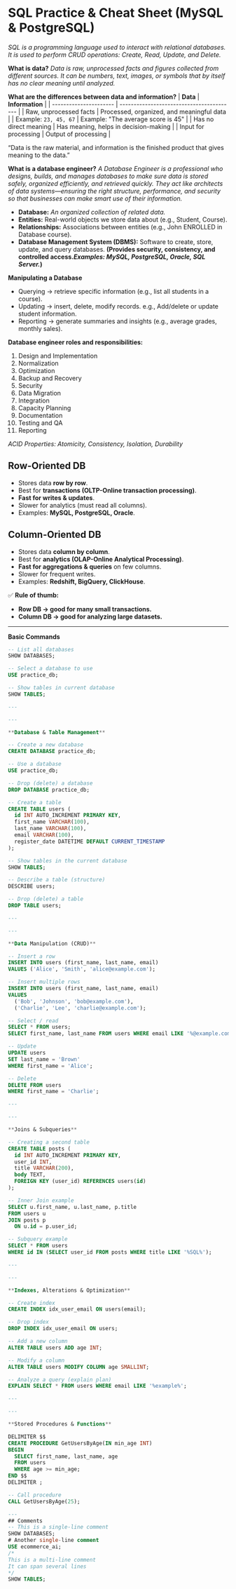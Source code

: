 # SQL Practice & Cheat Sheet (MySQL & PostgreSQL)

*SQL is a programming language used to interact with relational databases.*
*It is used to perform CRUD operations: Create, Read, Update, and Delete.*

**What is data?**
*Data is raw, unprocessed facts and figures collected from different sources. It can be numbers, text, images, or symbols that by itself has no clear meaning until analyzed.*

**What are the differences between data and information?**
| **Data**               | **Information**                           |
| ---------------------- | ----------------------------------------- |
| Raw, unprocessed facts | Processed, organized, and meaningful data |
| Example: `23, 45, 67`  | Example: "The average score is 45"        |
| Has no direct meaning  | Has meaning, helps in decision-making     |
| Input for processing   | Output of processing                      |

“Data is the raw material, and information is the finished product that gives meaning to the data.”

**What is a database engineer?**
*A Database Engineer is a professional who designs, builds, and manages databases to make sure data is stored safely, organized efficiently, and retrieved quickly. They act like architects of data systems—ensuring the right structure, performance, and security so that businesses can make smart use of their information.*

- **Database:** *An organized collection of related data.*
- **Entities:** Real-world objects we store data about (e.g., Student, Course).
- **Relationships:** Associations between entities (e.g., John ENROLLED in Database course).
- **Database Management System (DBMS):** Software to create, store, update, and query databases. **(Provides security, consistency, and controlled access.*Examples: MySQL, PostgreSQL, Oracle, SQL Server.*)**


**Manipulating a Database**
- Querying → retrieve specific information (e.g., list all students in a course).
- Updating → insert, delete, modify records. e.g., Add/delete or update student information.
- Reporting → generate summaries and insights (e.g., average grades, monthly sales).

**Database engineer roles and responsibilities:**
1. Design and Implementation
2. Normalization
3. Optimization
4. Backup and Recovery
5. Security
6. Data Migration
7. Integration
8. Capacity Planning
9. Documentation
10. Testing and QA
11. Reporting

*ACID Properties: Atomicity, Consistency, Isolation, Durability*

## **Row-Oriented DB**

* Stores data **row by row**.
* Best for **transactions (OLTP-Online transaction processing)**.
* **Fast for writes & updates**.
* Slower for analytics (must read all columns).
* Examples: **MySQL, PostgreSQL, Oracle**.

## **Column-Oriented DB**

* Stores data **column by column**.
* Best for **analytics (OLAP-Online Analytical Processing)**.
* **Fast for aggregations & queries** on few columns.
* Slower for frequent writes.
* Examples: **Redshift, BigQuery, ClickHouse**.

✅ **Rule of thumb:**

* **Row DB → good for many small transactions.**
* **Column DB → good for analyzing large datasets.**

---

**Basic Commands**

```sql
-- List all databases
SHOW DATABASES;

-- Select a database to use
USE practice_db;

-- Show tables in current database
SHOW TABLES;

---

---

**Database & Table Management**

-- Create a new database
CREATE DATABASE practice_db;

-- Use a database
USE practice_db;

-- Drop (delete) a database
DROP DATABASE practice_db;

-- Create a table
CREATE TABLE users (
  id INT AUTO_INCREMENT PRIMARY KEY,
  first_name VARCHAR(100),
  last_name VARCHAR(100),
  email VARCHAR(100),
  register_date DATETIME DEFAULT CURRENT_TIMESTAMP
);

-- Show tables in the current database
SHOW TABLES;

-- Describe a table (structure)
DESCRIBE users;

-- Drop (delete) a table
DROP TABLE users;

---

---

**Data Manipulation (CRUD)**

-- Insert a row
INSERT INTO users (first_name, last_name, email)
VALUES ('Alice', 'Smith', 'alice@example.com');

-- Insert multiple rows
INSERT INTO users (first_name, last_name, email)
VALUES 
  ('Bob', 'Johnson', 'bob@example.com'),
  ('Charlie', 'Lee', 'charlie@example.com');

-- Select / read
SELECT * FROM users;
SELECT first_name, last_name FROM users WHERE email LIKE '%@example.com';

-- Update
UPDATE users
SET last_name = 'Brown'
WHERE first_name = 'Alice';

-- Delete
DELETE FROM users
WHERE first_name = 'Charlie';

---

---

**Joins & Subqueries**

-- Creating a second table
CREATE TABLE posts (
  id INT AUTO_INCREMENT PRIMARY KEY,
  user_id INT,
  title VARCHAR(200),
  body TEXT,
  FOREIGN KEY (user_id) REFERENCES users(id)
);

-- Inner Join example
SELECT u.first_name, u.last_name, p.title
FROM users u
JOIN posts p 
  ON u.id = p.user_id;

-- Subquery example
SELECT * FROM users 
WHERE id IN (SELECT user_id FROM posts WHERE title LIKE '%SQL%');

---

---

**Indexes, Alterations & Optimization**

-- Create index
CREATE INDEX idx_user_email ON users(email);

-- Drop index
DROP INDEX idx_user_email ON users;

-- Add a new column
ALTER TABLE users ADD age INT;

-- Modify a column
ALTER TABLE users MODIFY COLUMN age SMALLINT;

-- Analyze a query (explain plan)
EXPLAIN SELECT * FROM users WHERE email LIKE '%example%';

---

---

**Stored Procedures & Functions**

DELIMITER $$
CREATE PROCEDURE GetUsersByAge(IN min_age INT)
BEGIN
  SELECT first_name, last_name, age
  FROM users
  WHERE age >= min_age;
END $$
DELIMITER ;

-- Call procedure
CALL GetUsersByAge(25);

---
## Comments
-- This is a single-line comment
SHOW DATABASES;
# Another single-line comment
USE ecommerce_ai;
/* 
This is a multi-line comment
It can span several lines
*/
SHOW TABLES;
